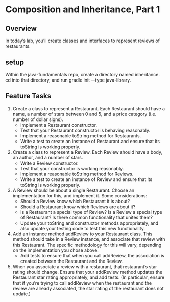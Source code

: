 # Composition and Inheritance, Part 1

## Overview

In today’s lab, you’ll create classes and interfaces to represent reviews of restaurants.

## setup

Within the java-fundamentals repo, create a directory named inheritance. cd into that directory, and run gradle init --type java-library.

## Feature Tasks

1. Create a class to represent a Restaurant. Each Restaurant should have a name, a number of stars between 0 and 5, and a price category (i.e. number of dollar signs).
    - Implement a Restaurant constructor.
    - Test that your Restaurant constructor is behaving reasonably.
    - Implement a reasonable toString method for Restaurants.
    - Write a test to create an instance of Restaurant and ensure that its toString is working properly.
2. Create a class to represent a Review. Each Review should have a body, an author, and a number of stars.
    - Write a Review constructor.
    - Test that your constructor is working reasonably.
    - Implement a reasonable toString method for Reviews.
    - Write a test to create an instance of Review and ensure that its toString is working properly.
3. A Review should be about a single Restaurant. Choose an implementation for this, and implement it. Some considerations:
    - Should a Review know which Restaurant it is about?
    - Should a Restaurant know which Reviews are about it?
    - Is a Restaurant a special type of Review? Is a Review a special type of Restaurant? Is there common functionality that unites them?
    - Update your toString and constructor methods appropriately, and also update your testing code to test this new functionality.
4. Add an instance method addReview to your Restaurant class. This method should take in a Review instance, and associate that review with this Restaurant. The specific methodology for this will vary, depending on the implementation you chose above.
    - Add tests to ensure that when you call addReview, the association is created between the Restaurant and the Review.
5. When you associate a review with a restaurant, that restaurant’s star rating should change. Ensure that your addReview method updates the Restaurant star rating appropriately, and add tests. (In particular, ensure that if you’re trying to call addReview when the restaurant and the review are already associated, the star rating of the restaurant does not update.)
